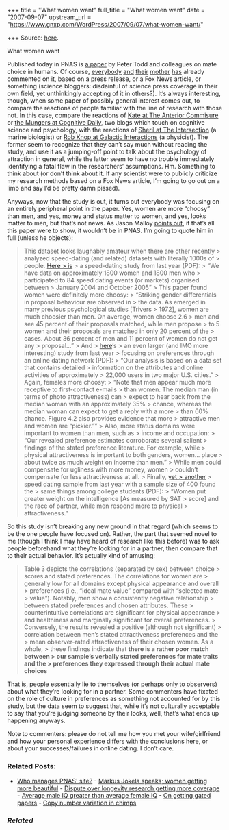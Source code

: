 +++
title = "What women want"
full_title = "What women want"
date = "2007-09-07"
upstream_url = "https://www.gnxp.com/WordPress/2007/09/07/what-women-want/"

+++
Source: [here](https://www.gnxp.com/WordPress/2007/09/07/what-women-want/).

What women want

Published today in PNAS is [a paper](http://www.pnas.org/cgi/content/abstract/0705290104v1?etoc) by Peter Todd and colleagues on mate choice in humans. Of course, [everybody](http://scienceblogs.com/intersection/2007/09/boys_are_easy.php#commentsArea) [and](http://scienceblogs.com/cognitivedaily/2007/09/men_prefer_more_attractive_fac.php) [their](http://scienceblogs.com/interactions/2007/09/is_the_result_about_the_subjec.php) [mother](https://anteriorcommissure.blogspot.com/2007/09/men-like-good-looking-women-or-argument.html) [has](http://scienceblogs.com/thusspakezuska/2007/09/researchers_claim_men_like_hot.php) already commented on it, based on a press release, or a Fox News article, or something (science bloggers: disdainful of science press coverage in their own field, yet unthinkingly accepting of it in others?). It’s always interesting, though, when some paper of possibly general interest comes out, to compare the reactions of people familiar with the line of research with those not. In this case, compare the reactions of [Kate at The Anterior Commisure](https://anteriorcommissure.blogspot.com/2007/09/men-like-good-looking-women-or-argument.html) or [the Mungers at Cognitive Daily](http://scienceblogs.com/cognitivedaily/2007/09/men_prefer_more_attractive_fac.php), two blogs which touch on cognitive science and psychology, with the reactions of [Sheril at The Intersection](http://scienceblogs.com/intersection/2007/09/boys_are_easy.php) (a marine biologist) or [Rob Knop at Galactic Interactions](http://scienceblogs.com/interactions/2007/09/is_the_result_about_the_subjec.php) (a physicist). The former seem to recognize that they can’t say much without reading the study, and use it as a jumping-off point to talk about the psychology of attraction in general, while the latter seem to have no trouble immediately identifying a fatal flaw in the researchers’ assumptions. Hm. Something to think about (or don’t think about it. If any scientist were to publicly criticize my research methods based on a Fox News article, I’m going to go out on a limb and say I’d be pretty damn pissed).

Anyways, now that the study is out, it turns out everybody was focusing on an entirely peripheral point in the paper. Yes, women are more “choosy” than men, and yes, money and status matter to women, and yes, looks matter to men, but that’s not news. As Jason Malloy [points out](http://scienceblogs.com/intersection/2007/09/boys_are_easy.php#comment-558459), if that’s all this paper were to show, it wouldn’t be in PNAS. I’m going to quote him in full (unless he objects):

> This dataset looks laughably amateur when there are other recently > analyzed speed-dating (and related) datasets with literally 1000s of > people. [Here > is](https://www.google.com/url?sa=t&ct=res&cd=6&url=http%3A%2F%2Fwww.essex.ac.uk%2Feconomics%2Fdiscussion-papers%2Fpapers-text%2Fdp620.pdf&ei=6YvgRomDDo-eiwG04ZiFBg&usg=AFQjCNECez-TdRv0jFU1G8F_lgDUb_hChA&sig2=CZJFexyGy0Zw0Ii7WNGM2g) > a speed-dating study from last year (PDF): >
> “We have data on approximately 1800 women and 1800 men who > participated to 84 speed dating events (or markets) organised between > January 2004 and October 2005” >
> This paper found women were definitely more choosy: >
> “Striking gender differentials in proposal behaviour are observed in > the data. As emerged in many previous psychological studies \[Trivers > 1972\], women are much choosier than men. On average, women choose 2.6 > men and see 45 percent of their proposals matched, while men propose > to 5 women and their proposals are matched in only 20 percent of the > cases. About 36 percent of men and 11 percent of women do not get any > proposal…” >
> And > [here](https://www.google.com/url?sa=t&ct=res&cd=1&url=http%3A%2F%2Ffmwww.bc.edu%2Fec-j%2Fsemf2006%2FHort.pdf&ei=qovgRrSDIqKSiwHY9MWcBg&usg=AFQjCNFXx3weWZzRWxzJpzmB5SgGGw4N1w&sig2=9oX9Bv_f8U9vb8W-4PJoBw)‘s > an even larger (and IMO more interesting) study from last year > focusing on preferences through an online dating network (PDF): >
> “Our analysis is based on a data set that contains detailed > information on the attributes and online activities of approximately > 22,000 users in two major U.S. cities.” >
> Again, females more choosy: >
> “Note that men appear much more receptive to first-contact e-mails > than women. The median man (in terms of photo attractiveness) can > expect to hear back from the median woman with an approximately 35% > chance, whereas the median woman can expect to get a reply with a more > than 60% chance. Figure 4.2 also provides evidence that more > attractive men and women are “pickier.”” >
> Also, more status domains were important to women than men, such as > income and occupation: >
> “Our revealed preference estimates corroborate several salient > findings of the stated preference literature. For example, while > physical attractiveness is important to both genders, women… place > about twice as much weight on income than men.” >
> While men could compensate for ugliness with more money, women > couldn’t compensate for less attractiveness at all. >
> Finally, [yet > another](https://www.google.com/url?sa=t&ct=res&cd=1&url=http%3A%2F%2Ffaculty.chicagogsb.edu%2Femir.kamenica%2Fdocuments%2FgenderDifferences.pdf&ei=gIvgRvOfOY6SiwH21cGYBg&usg=AFQjCNFS0oNmk0E3xUqVcK1Eb4Pu6tiMdw&sig2=JwYYNu8ikrEs9kDJlFILiQ) > speed dating sample from last year with a sample size of 400 found the > same things among college students (PDF): >
> “Women put greater weight on the intelligence \[As measured by SAT > score\] and the race of partner, while men respond more to physical > attractiveness.”

So this study isn’t breaking any new ground in that regard (which seems to be the one people have focused on). Rather, the part that seemed novel to me (though I think I may have heard of research like this before) was to ask people beforehand what they’re looking for in a partner, then compare that to their actual behavior. It’s actually kind of amusing:

> Table 3 depicts the correlations (separated by sex) between choice > scores and stated preferences. The correlations for women are > generally low for all domains except physical appearance and overall > preferences (i.e., “ideal mate value” compared with “selected mate > value”). Notably, men show a consistently negative relationship > between stated preferences and chosen attributes. These > counterintuitive correlations are significant for physical appearance > and healthiness and marginally significant for overall preferences. > Conversely, the results revealed a positive (although not significant) > correlation between men’s stated attractiveness preferences and the > mean observer-rated attractiveness of their chosen women. As a whole, > these findings indicate that **there is a rather poor match between > our sample’s verbally stated preferences for mate traits and the > preferences they expressed through their actual mate choices**

That is, people essentially lie to themselves (or perhaps only to observers) about what they’re looking for in a partner. Some commenters have fixated on the role of culture in preferences as something not accounted for by this study, but the data seem to suggest that, while it’s not culturally acceptable to say that you’re judging someone by their looks, well, that’s what ends up happening anyways.

Note to commenters: please do not tell me how you met your wife/girlfriend and how your personal experience differs with the conclusions here, or about your successes/failures in online dating. I don’t care.

### Related Posts:

- [Who manages PNAS'
  site?](https://www.gnxp.com/WordPress/2006/06/28/who-manages-pnas-site/) - [Markus Jokela speaks; women getting more
  beautiful](https://www.gnxp.com/WordPress/2009/08/03/markus-jokela-speaks-women-getting-more-beautiful/) - [Dispute over longevity research getting more
  coverage](https://www.gnxp.com/WordPress/2010/07/10/dispute-over-longevity-research-getting-more-coverage/) - [Average male IQ greater than average female
  IQ](https://www.gnxp.com/WordPress/2005/08/25/average-male-iq-greater-than-average-female-iq/) - [On getting gated
  papers](https://www.gnxp.com/WordPress/2012/12/03/on-getting-gated-papers/) - [Copy number variation in
  chimps](https://www.gnxp.com/WordPress/2006/05/16/copy-number-variation-in-chimps/)

### *Related*

[](https://www.addtoany.com/add_to/facebook?linkurl=https%3A%2F%2Fwww.gnxp.com%2FWordPress%2F2007%2F09%2F07%2Fwhat-women-want%2F&linkname=What%20women%20want "Facebook")[](https://www.addtoany.com/add_to/twitter?linkurl=https%3A%2F%2Fwww.gnxp.com%2FWordPress%2F2007%2F09%2F07%2Fwhat-women-want%2F&linkname=What%20women%20want "Twitter")[](https://www.addtoany.com/add_to/email?linkurl=https%3A%2F%2Fwww.gnxp.com%2FWordPress%2F2007%2F09%2F07%2Fwhat-women-want%2F&linkname=What%20women%20want "Email")[](https://www.addtoany.com/share)

